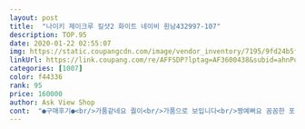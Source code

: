 ```yaml
---
layout: post 
title:  "나이키 제이크루 킬샷2 화이트 네이비 흰남432997-107" 
description: TOP.95 
date: 2020-01-22 02:55:07 
img: https://static.coupangcdn.com/image/vendor_inventory/7195/9fd24b5f646803157f32788d1f625a12b29cfc811b0b452cdebacc09da9b.jpg 
linkUrl: https://link.coupang.com/re/AFFSDP?lptag=AF3600438&subid=ahnPublicAsk&pageKey=335053908&itemId=1069180015&vendorItemId=5556925645&traceid=V0-113-2f08b6bb714bae7a 
categories: [1007] 
color: f44336 
rank: 95 
price: 160000 
author: Ask View Shop 
cont:  "●구매후기●<br/>가품같네요 퀄이<br/>가품으로 보입니다<br/>짱예뻐요 꼼꼼한 포장 감사합니다 :)<br/>" 
---
```


